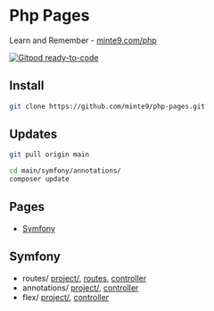 # Php Pages

Learn and Remember - [minte9.com/php](https://www.minte9.com/php)

[![Gitpod ready-to-code](https://img.shields.io/badge/Gitpod-ready--to--code-blue?logo=gitpod)](https://gitpod.io/#https://github.com/minte9/php-pages)

## Install

~~~sh
git clone https://github.com/minte9/php-pages.git
~~~

## Updates

~~~sh
git pull origin main

cd main/symfony/annotations/
composer update
~~~

## Pages

- [Symfony](#symfony) 

## Symfony
  * routes/ [project/](./main/symfony/routes), [routes](./main/symfony/routes/config/routes.yaml), [controller](./main/symfony/routes/src/Controller/DefaultController.php)
  * annotations/ [project/](./main/symfony/annotations), [controller](./main/symfony/annotations/src/Controller/DefaultController.php)
  * flex/ [project/](./main/symfony/flex), [controller](./main/symfony/flex/src/Controller/DefaultController.php)
